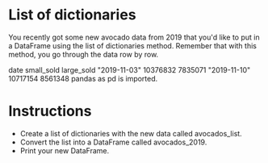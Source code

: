 # List of dictionaries
You recently got some new avocado data from 2019 that you'd like to put in a DataFrame using the list of dictionaries method. Remember that with this method, you go through the data row by row.

date	small_sold	large_sold
"2019-11-03"	10376832	7835071
"2019-11-10"	10717154	8561348
pandas as pd is imported.

# Instructions
- Create a list of dictionaries with the new data called avocados_list.
- Convert the list into a DataFrame called avocados_2019.
- Print your new DataFrame.
